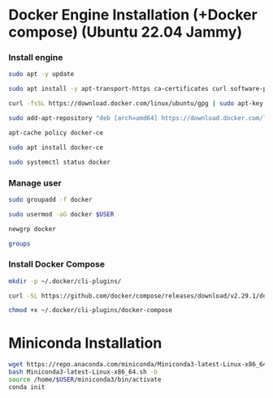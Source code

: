 # Docker Engine Installation (+Docker compose) (Ubuntu 22.04 Jammy)


### Install engine
```bash
sudo apt -y update

sudo apt install -y apt-transport-https ca-certificates curl software-properties-common

curl -fsSL https://download.docker.com/linux/ubuntu/gpg | sudo apt-key add -

sudo add-apt-repository "deb [arch=amd64] https://download.docker.com/linux/ubuntu jammy stable"

apt-cache policy docker-ce

sudo apt install docker-ce

sudo systemctl status docker
```

### Manage user
```bash
sudo groupadd -f docker

sudo usermod -aG docker $USER

newgrp docker

groups
```

### Install Docker Compose

```bash
mkdir -p ~/.docker/cli-plugins/

curl -SL https://github.com/docker/compose/releases/download/v2.29.1/docker-compose-linux-x86_64 -o ~/.docker/cli-plugins/docker-compose

chmod +x ~/.docker/cli-plugins/docker-compose
```

# Miniconda Installation

```bash
wget https://repo.anaconda.com/miniconda/Miniconda3-latest-Linux-x86_64.sh
bash Miniconda3-latest-Linux-x86_64.sh -b
source /home/$USER/miniconda3/bin/activate
conda init
```
